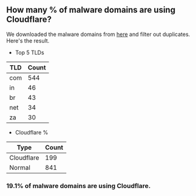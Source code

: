 ## How many % of malware domains are using Cloudflare?


We downloaded the malware domains from [here](https://urlhaus.abuse.ch) and filter out duplicates.
Here's the result.


[//]: # (start replacement)


- Top 5 TLDs

| TLD | Count |
| --- | --- |
| com | 544 |
| in | 46 |
| br | 43 |
| net | 34 |
| za | 30 |


- Cloudflare %

| Type | Count |
| --- | --- |
| Cloudflare | 199 |
| Normal | 841 |


### 19.1% of malware domains are using Cloudflare.
